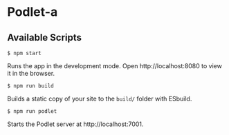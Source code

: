 # Podlet-a

## Available Scripts

```
$ npm start
```
Runs the app in the development mode. Open http://localhost:8080 to view it in the browser.

```
$ npm run build
```
Builds a static copy of your site to the `build/` folder with ESbuild.

```
$ npm run podlet
```
Starts the Podlet server at http://localhost:7001.


